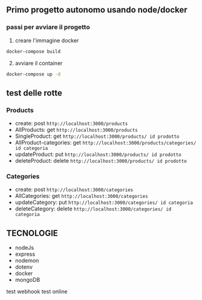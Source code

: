 ## Primo progetto autonomo usando node/docker 

### passi per avviare il progetto 
1. creare l'immagine docker
```bash
docker-compose build
```
2. avviare il container
```bash
docker-compose up -d
```

## test delle rotte 

### Products
- create: post `http://localhost:3000/products`
- AllProducts: get `http://localhost:3000/products`
- SingleProduct: get `http://localhost:3000/products/ id prodotto`
- AllProduct-categories: get `http://localhost:3000/products/categories/ id categoria`
- updateProduct: put `http://localhost:3000/products/ id prodotto`
- deleteProduct: delete `http://localhost:3000/products/ id prodotto`

### Categories
- create: post `http://localhost:3000/categories`
- AllCategories: get `http://localhost:3000/categories`
- updateCategory: put `http://localhost:3000/categories/ id categoria`
- deleteCategory: delete `http://localhost:3000/categories/ id categoria`

## TECNOLOGIE
- nodeJs
- express
- nodemon
- dotenv
- docker
- mongoDB

test webhook test online
